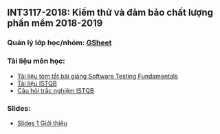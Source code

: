 ## INT3117-2018: Kiểm thử và đảm bảo chất lượng phần mềm 2018-2019

### Quản lý lớp học/nhóm: [GSheet](https://docs.google.com/spreadsheets/d/1DoR8nWm3PGEO9d54U1od9wTBtDthCuYSAmD5Bqvvhkw/edit#gid=1574496422)

### Tài liệu môn học:
- [Tài liệu tóm tắt bài giảng Software Testing Fundamentals](https://docs.google.com/document/d/18-QpPhm2HUK8GArR2zYokB5q39BSgng7XyGHFxWjE4E/edit)
- [Tài liệu ISTQB](https://www.dropbox.com/sh/acrm498fbfc7ait/AABthwRznAxebAvq-piqDb6Ha?dl=0)
- [Câu hỏi trắc nghiệm ISTQB](https://docs.google.com/document/d/1Iim6vxrHAlR-31Y4zIlgHEqrzreVg5aIGLarenj-Nso/edit) 

### Slides:
- [Slides 1 Giới thiệu](https://www.dropbox.com/s/xa8lqkztn42885d/00-Course%20Info.pptx?dl=0)
  
